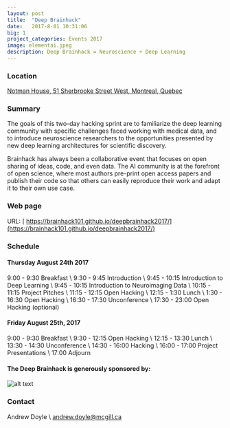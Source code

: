 ```yaml
---
layout: post
title:  "Deep Brainhack"
date:   2017-8-01 10:31:06
big: 1
project_categories: Events 2017
image: elementai.jpeg
description: Deep Brainhack = Neuroscience + Deep Learning
---
```


### Location
[Notman House, 51 Sherbrooke Street West, Montreal, Quebec](https://www.google.com/maps?ll=45.511928,-73.570065&z=16&t=m&hl=en-US&gl=CA&mapclient=embed&cid=11433532947443404990)

### Summary
The goals of this two-day hacking sprint are to familiarize the deep learning community with specific challenges faced working with medical data, and to introduce neuroscience researchers to the opportunities presented by new deep learning architectures for scientific discovery.

Brainhack has always been a collaborative event that focuses on open sharing of ideas, code, and even data. The AI community is at the forefront of open science, where most authors pre-print open access papers and publish their code so that others can easily reproduce their work and adapt it to their own use case.

### Web page

URL: [ https://brainhack101.github.io/deepbrainhack2017/](https://brainhack101.github.io/deepbrainhack2017/)

### Schedule

#### Thursday August 24th 2017

9:00 - 9:30 Breakfast \\
9:30 - 9:45 Introduction \\
9:45 - 10:15 Introduction to Deep Learning \\
9:45 - 10:15 Introduction to Neuroimaging Data \\
10:15 - 11:15 Project Pitches \\
11:15 - 12:15 Open Hacking \\
12:15 - 1:30 Lunch \\
1:30 - 16:30 Open Hacking \\
16:30 - 17:30 Unconference \\
17:30 - 23:00 Open Hacking (optional)

#### Friday August 25th, 2017

9:00 - 9:30 Breakfast \\
9:30 - 12:15 Open Hacking \\
12:15 - 13:30 Lunch \\
13:30 - 14:30 Unconference \\
14:30 - 16:00 Hacking \\
16:00 - 17:00 Project Presentations \\
17:00 Adjourn

#### The Deep Brainhack is generously sponsored by:
![alt text](https://github.com/brainhackorg/brainhackorg.github.io/blob/master/assets/images/elementai.jpeg?raw=true)

### Contact
Andrew Doyle \\
[andrew.doyle@mcgill.ca ](mailto:andrew.doyle@mcgill.ca )
